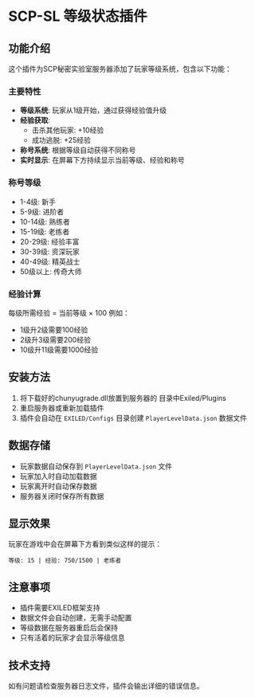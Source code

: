 # SCP-SL 等级状态插件

## 功能介绍
这个插件为SCP秘密实验室服务器添加了玩家等级系统，包含以下功能：

### 主要特性
- **等级系统**: 玩家从1级开始，通过获得经验值升级
- **经验获取**: 
  - 击杀其他玩家: +10经验
  - 成功逃脱: +25经验
- **称号系统**: 根据等级自动获得不同称号
- **实时显示**: 在屏幕下方持续显示当前等级、经验和称号

### 称号等级
- 1-4级: 新手
- 5-9级: 进阶者  
- 10-14级: 熟练者
- 15-19级: 老练者
- 20-29级: 经验丰富
- 30-39级: 资深玩家
- 40-49级: 精英战士
- 50级以上: 传奇大师

### 经验计算
每级所需经验 = 当前等级 × 100
例如：
- 1级升2级需要100经验
- 2级升3级需要200经验
- 10级升11级需要1000经验

## 安装方法
1. 将下载好的chunyugrade.dll放置到服务器的 目录中Exiled/Plugins
2. 重启服务器或重新加载插件
3. 插件会自动在 `EXILED/Configs` 目录创建 `PlayerLevelData.json` 数据文件

## 数据存储
- 玩家数据自动保存到 `PlayerLevelData.json` 文件
- 玩家加入时自动加载数据
- 玩家离开时自动保存数据
- 服务器关闭时保存所有数据

## 显示效果
玩家在游戏中会在屏幕下方看到类似这样的提示：
```
等级: 15 | 经验: 750/1500 | 老练者
```

## 注意事项
- 插件需要EXILED框架支持
- 数据文件会自动创建，无需手动配置
- 等级数据在服务器重启后会保持
- 只有活着的玩家才会显示等级信息

## 技术支持
如有问题请检查服务器日志文件，插件会输出详细的错误信息。
